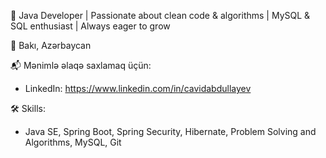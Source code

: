 🔧 Java Developer | Passionate about clean code & algorithms | MySQL & SQL enthusiast | Always eager to grow

📍 Bakı, Azərbaycan

📬 Mənimlə əlaqə saxlamaq üçün:
- LinkedIn: https://www.linkedin.com/in/cavidabdullayev

🛠️ Skills:
- Java SE, Spring Boot, Spring Security, Hibernate, Problem Solving and Algorithms, MySQL, Git
